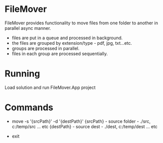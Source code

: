 # FileMover
FileMover provides functionality to move files from one folder to another in parallel async manner.

- files are put in a queue and processed in background.
- the files are grouped by extension/type - pdf, jpg, txt...etc. 
- groups are processed in parallel.
- files in each group are processed sequentially.

# Running
Load solution and run FileMover.App project

# Commands
- move -s '{srcPath}' -d '{destPath}' 
{srcPath} - source folder - ./src, c:/temp/src ... etc
{destPath} - source dest - ./dest, c:/temp/dest ... etc
  
- exit



